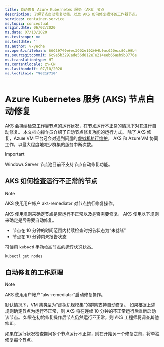 ```yaml
---
title: 自动修复 Azure Kubernetes 服务 (AKS) 节点
description: 了解节点自动修复功能，以及 AKS 如何修复损坏的工作器节点。
services: container-service
ms.topic: conceptual
origin.date: 06/02/2020
ms.date: 07/13/2020
ms.testscope: no
ms.testdate: ''
ms.author: v-yeche
ms.openlocfilehash: 80629740e6ec3662e102094b9ac036ecc86c99b4
ms.sourcegitcommit: 6c9e5b3292ade56d812e7e214eeb66aeb9b8776e
ms.translationtype: HT
ms.contentlocale: zh-CN
ms.lasthandoff: 07/10/2020
ms.locfileid: "86218710"
---
```

# <a name="azure-kubernetes-service-aks-node-auto-repair"></a>Azure Kubernetes 服务 (AKS) 节点自动修复

AKS 会持续检查工作器节点的运行状况，在节点运行不正常的情况下对其进行自动修复。 本文档向操作员介绍了自动节点修复功能的运行方式。 除了 AKS 修复，Azure VM 平台还会对遇到问题的[虚拟机执行维护][vm-updates]。 AKS 和 Azure VM 协同工作，以最大程度地减少群集的服务中断次数。

> [!Important]
> Windows Server 节点池目前不支持节点自动修复功能。

## <a name="how-aks-checks-for-unhealthy-nodes"></a>AKS 如何检查运行不正常的节点

> [!Note]
> AKS 使用用户帐户 aks-remediator 对节点执行修复操作。

AKS 使用规则来确定节点是否运行不正常以及是否需要修复。 AKS 使用以下规则来确定是否需要自动修复。

* 节点在 10 分钟的时间范围内持续检查时报告状态为“未就绪”
* 节点在 10 分钟内未报告状态

可使用 kubectl 手动检查节点的运行状况状态。 

```
kubectl get nodes
```

## <a name="how-automatic-repair-works"></a>自动修复的工作原理

> [!Note]
> AKS 使用用户帐户“aks-remediator”启动修复操作。

默认情况下，VM 集类型为“虚拟机规模集”的群集支持自动修复。 如果根据上述规则确定节点为运行不正常，则 AKS 将在连续 10 分钟的不正常运行后重新启动该节点。 如果在初始修复操作后节点仍然运行不正常，则 AKS 工程师将调查其他修正。

如果在运行状况检查期间多个节点运行不正常，则在开始另一个修复之前，将单独修复每个节点。


<!--Not Avaiable on ## Next steps-->

<!--Not Avaiable on [Availability Zones][availability-zones]-->

<!-- LINKS - External -->

<!-- LINKS - Internal -->

<!--Not Avaiable on [availability-zones]: ./availability-zones.md-->

[vm-updates]: ../virtual-machines/maintenance-and-updates.md

<!-- Update_Description: update meta properties, wording update, update link -->